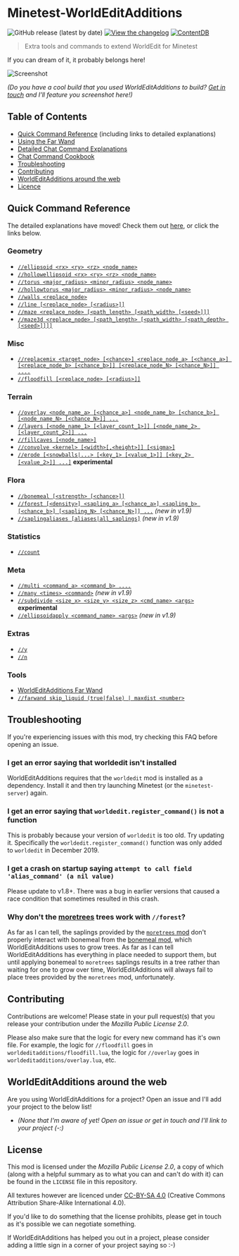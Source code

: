 # Minetest-WorldEditAdditions
![GitHub release (latest by date)](https://img.shields.io/github/v/release/sbrl/Minetest-WorldEditAdditions?color=green&label=latest%20release) [![View the changelog](https://img.shields.io/badge/%F0%9F%93%B0-Changelog-informational)](https://github.com/sbrl/Minetest-WorldEditAdditions/blob/master/CHANGELOG.md) [![ContentDB](https://content.minetest.net/packages/Starbeamrainbowlabs/worldeditadditions/shields/downloads/)](https://content.minetest.net/packages/Starbeamrainbowlabs/worldeditadditions/)

> Extra tools and commands to extend WorldEdit for Minetest

If you can dream of it, it probably belongs here!

![Screenshot](https://raw.githubusercontent.com/sbrl/Minetest-WorldEditAdditions/master/screenshot.png)

_(Do you have a cool build that you used WorldEditAdditions to build? [Get in touch](https://github.com/sbrl/Minetest-WorldEditAdditions/issues/new) and I'll feature you screenshot here!)_


## Table of Contents
 - [Quick Command Reference](#quick-command-reference) (including links to detailed explanations)
 - [Using the Far Wand](https://github.com/sbrl/Minetest-WorldEditAdditions/blob/master/Chat-Command-Reference.md#far-wand)
 - [Detailed Chat Command Explanations](https://github.com/sbrl/Minetest-WorldEditAdditions/blob/master/Chat-Command-Reference.md)
 - [Chat Command Cookbook](https://github.com/sbrl/Minetest-WorldEditAdditions/blob/master/Cookbook.md)
 - [Troubleshooting](#troubleshooting)
 - [Contributing](#contributing)
 - [WorldEditAdditions around the web](#worldeditadditions-around-the-web)
 - [Licence](#license)


## Quick Command Reference
The detailed explanations have moved! Check them out [here](https://github.com/sbrl/Minetest-WorldEditAdditions/blob/master/Chat-Command-Reference.md), or click the links below.

### Geometry
 - [`//ellipsoid <rx> <ry> <rz> <node_name>`](https://github.com/sbrl/Minetest-WorldEditAdditions/blob/master/Chat-Command-Reference.md#ellipsoid-rx-ry-rz-node_name)
 - [`//hollowellipsoid <rx> <ry> <rz> <node_name>`](https://github.com/sbrl/Minetest-WorldEditAdditions/blob/master/Chat-Command-Reference.md#hollowellipsoid-rx-ry-rz-node_name)
 - [`//torus <major_radius> <minor_radius> <node_name>`](https://github.com/sbrl/Minetest-WorldEditAdditions/blob/master/Chat-Command-Reference.md#torus-major_radius-minor_radius-node_name)
 - [`//hollowtorus <major_radius> <minor_radius> <node_name>`](https://github.com/sbrl/Minetest-WorldEditAdditions/blob/master/Chat-Command-Reference.md#hollowtorus-major_radius-minor_radius-node_name)
 - [`//walls <replace_node>`](https://github.com/sbrl/Minetest-WorldEditAdditions/blob/master/Chat-Command-Reference.md#walls-replace_node)
 - [`//line [<replace_node> [<radius>]]`](https://github.com/sbrl/Minetest-WorldEditAdditions/blob/master/Chat-Command-Reference.md#line-replace_node-radius)
 - [`//maze <replace_node> [<path_length> [<path_width> [<seed>]]]`](https://github.com/sbrl/Minetest-WorldEditAdditions/blob/master/Chat-Command-Reference.md#maze-replace_node-seed)
 - [`//maze3d <replace_node> [<path_length> [<path_width> [<path_depth> [<seed>]]]]`](https://github.com/sbrl/Minetest-WorldEditAdditions/blob/master/Chat-Command-Reference.md#maze3d-replace_node-seed)

### Misc
 - [`//replacemix <target_node> [<chance>] <replace_node_a> [<chance_a>] [<replace_node_b> [<chance_b>]] [<replace_node_N> [<chance_N>]] ....`](https://github.com/sbrl/Minetest-WorldEditAdditions/blob/master/Chat-Command-Reference.md#replacemix-target_node-chance-replace_node_a-chance_a-replace_node_b-chance_b-replace_node_n-chance_n-)
 - [`//floodfill [<replace_node> [<radius>]]`](https://github.com/sbrl/Minetest-WorldEditAdditions/blob/master/Chat-Command-Reference.md#floodfill-replace_node-radius-floodfill)

### Terrain
 - [`//overlay <node_name_a> [<chance_a>] <node_name_b> [<chance_b>] [<node_name_N> [<chance_N>]] ...`](https://github.com/sbrl/Minetest-WorldEditAdditions/blob/master/Chat-Command-Reference.md#overlay-node_name_a-chance_a-node_name_b-chance_b-node_name_n-chance_n-)
 - [`//layers [<node_name_1> [<layer_count_1>]] [<node_name_2> [<layer_count_2>]] ...`](https://github.com/sbrl/Minetest-WorldEditAdditions/blob/master/Chat-Command-Reference.md#layers-node_name_1-layer_count_1-node_name_2-layer_count_2-)
 - [`//fillcaves [<node_name>]`](https://github.com/sbrl/Minetest-WorldEditAdditions/blob/master/Chat-Command-Reference.md#fillcaves-node_name)
 - [`//convolve <kernel> [<width>[,<height>]] [<sigma>]`](https://github.com/sbrl/Minetest-WorldEditAdditions/blob/master/Chat-Command-Reference.md#convolve-kernel-widthheight-sigma)
 - [`//erode [<snowballs|...> [<key_1> [<value_1>]] [<key_2> [<value_2>]] ...]`](https://github.com/sbrl/Minetest-WorldEditAdditions/blob/master/Chat-Command-Reference.md#erode-snowballs-key_1-value_1-key_2-value_2-) **experimental**

### Flora
 - [`//bonemeal [<strength> [<chance>]]`](https://github.com/sbrl/Minetest-WorldEditAdditions/blob/master/Chat-Command-Reference.md#bonemeal-strength-chance)
 - [`//forest [<density>] <sapling_a> [<chance_a>] <sapling_b> [<chance_b>] [<sapling_N> [<chance_N>]] ...`](https://github.com/sbrl/Minetest-WorldEditAdditions/blob/master/Chat-Command-Reference.md#forest-density-sapling_a-chance_a-sapling_b-chance_b-sapling_N-chance_N-) _(new in v1.9)_
 - [`//saplingaliases [aliases|all_saplings]`](https://github.com/sbrl/Minetest-WorldEditAdditions/blob/master/Chat-Command-Reference.md#saplingaliases-aliasesall_saplings) _(new in v1.9)_

### Statistics
 - [`//count`](https://github.com/sbrl/Minetest-WorldEditAdditions/blob/master/Chat-Command-Reference.md#count)

### Meta
 - [`//multi <command_a> <command_b> ....`](https://github.com/sbrl/Minetest-WorldEditAdditions/blob/master/Chat-Command-Reference.md#multi-command_a-command_b-command_c-)
 - [`//many <times> <command>`](https://github.com/sbrl/Minetest-WorldEditAdditions/blob/master/Chat-Command-Reference.md#many-times-command) _(new in v1.9)_
 - [`//subdivide <size_x> <size_y> <size_z> <cmd_name> <args>`](https://github.com/sbrl/Minetest-WorldEditAdditions/blob/master/Chat-Command-Reference.md#subdivide-size_x-size_y-size_z-cmd_name-args) **experimental**
 - [`//ellipsoidapply <command_name> <args>`](https://github.com/sbrl/Minetest-WorldEditAdditions/blob/master/Chat-Command-Reference.md#ellipsoidapply-command_name-args) _(new in v1.9)_

### Extras
 - [`//y`](https://github.com/sbrl/Minetest-WorldEditAdditions/blob/master/Chat-Command-Reference.md#y)
 - [`//n`](https://github.com/sbrl/Minetest-WorldEditAdditions/blob/master/Chat-Command-Reference.md#n)

### Tools
 - [WorldEditAdditions Far Wand](https://github.com/sbrl/Minetest-WorldEditAdditions/blob/master/Chat-Command-Reference.md#far-wand)
 - [`//farwand skip_liquid (true|false) | maxdist <number>`](https://github.com/sbrl/Minetest-WorldEditAdditions/blob/master/Chat-Command-Reference.md#farwand-skip_liquid-truefalse--maxdist-number)


## Troubleshooting
If you're experiencing issues with this mod, try checking this FAQ before opening an issue.

### I get an error saying that worldedit isn't installed
WorldEditAdditions requires that the `worldedit` mod is installed as a dependency. Install it and then try launching Minetest (or the `minetest-server`) again.

### I get an error saying that `worldedit.register_command()` is not a function
This is probably because your version of `worldedit` is too old. Try updating it. Specifically the `worldedit.register_command()` function was only added to `worldedit` in December 2019.

### I get a crash on startup saying `attempt to call field 'alias_command' (a nil value)`
Please update to v1.8+. There was a bug in earlier versions that caused a race condition that sometimes resulted in this crash.

### Why don't the [moretrees](https://content.minetest.net/packages/VanessaE/moretrees/) trees work with `//forest`?
As far as I can tell, the saplings provided by the [`moretrees` mod](https://content.minetest.net/packages/VanessaE/moretrees/) don't properly interact with bonemeal from the [bonemeal mod](https://content.minetest.net/packages/TenPlus1/bonemeal/), which WorldEditAdditions uses to grow trees. As far as I can tell WorldEditAdditions has everything in place needed to support them, but until applying bonemeal to `moretrees` saplings results in a tree rather than waiting for one to grow over time, WorldEditAdditions will always fail to place trees provided by the `moretrees` mod, unfortunately.


## Contributing
Contributions are welcome! Please state in your pull request(s) that you release your contribution under the _Mozilla Public License 2.0_.

Please also make sure that the logic for every new command has it's own file. For example, the logic for `//floodfill` goes in `worldeditadditions/floodfill.lua`, the logic for `//overlay` goes in `worldeditadditions/overlay.lua`, etc.


## WorldEditAdditions around the web
Are you using WorldEditAdditions for a project? Open an issue and I'll add your project to the below list!

 - _(None that I'm aware of yet! Open an issue or get in touch and I'll link to your project (-:)_

## License
This mod is licensed under the _Mozilla Public License 2.0_, a copy of which (along with a helpful summary as to what you can and can't do with it) can be found in the `LICENSE` file in this repository.

All textures however are licenced under [CC-BY-SA 4.0](https://creativecommons.org/licenses/by-sa/4.0/) (Creative Commons Attribution Share-Alike International 4.0).

If you'd like to do something that the license prohibits, please get in touch as it's possible we can negotiate something.

If WorldEditAdditions has helped you out in a project, please consider adding a little sign in a corner of your project saying so :-)
